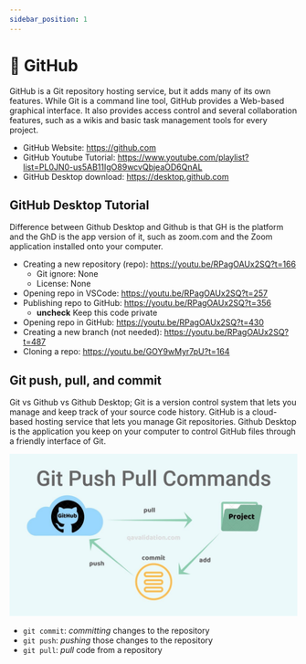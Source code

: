 ```yaml
---
sidebar_position: 1
---
```


# 👾 GitHub

GitHub is a Git repository hosting service, but it adds many of its own features. While Git is a command line tool, GitHub provides a Web-based graphical interface. It also provides access control and several collaboration features, such as a wikis and basic task management tools for every project.

- GitHub Website: https://github.com
- GitHub Youtube Tutorial: https://www.youtube.com/playlist?list=PL0JN0-us5AB11IgO89wcvQbjeaOD6QnAL
- GitHub Desktop download: https://desktop.github.com

## GitHub Desktop Tutorial

Difference between Github Desktop and Github is that GH is the platform and the GhD is the app version of it, such as zoom.com and the Zoom application installed onto your computer.

- Creating a new repository (repo): https://youtu.be/RPagOAUx2SQ?t=166
    - Git ignore: None
    - License: None
- Opening repo in VSCode: https://youtu.be/RPagOAUx2SQ?t=257
- Publishing repo to GitHub: https://youtu.be/RPagOAUx2SQ?t=356
    - **uncheck** Keep this code private
- Opening repo in GitHub: https://youtu.be/RPagOAUx2SQ?t=430
- Creating a new branch (not needed): https://youtu.be/RPagOAUx2SQ?t=487
- Cloning a repo: https://youtu.be/GOY9wMyr7pU?t=164

## Git push, pull, and commit

Git vs Github vs Github Desktop; Git is a version control system that lets you manage and keep track of your source code history. GitHub is a cloud-based hosting service that lets you manage Git repositories. Github Desktop is the application you keep on your computer to control GitHub files through a friendly interface of Git.

![explaining](img/git-control.jpeg)

- ```git commit```: *committing* changes to the repository
- ```git push```: *pushing* those changes to the repository
- ```git pull```: *pull* code from a repository